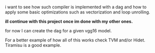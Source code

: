 i want to see how such compiler is implemented with a dag and how to apply
some basic optimizations such as vectorization and loop unrolling.

**ill continue with this project once im done with my other ones.**

for now I can create the dag for a given vgg16 model.
    
For a better example of how all of this works check TVM and/or Hidet. Tiramisu is a good example. 
